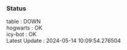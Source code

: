 ### Status


table : DOWN  
hogwarts : OK  
icy-bot : OK  
Latest Update : 2024-05-14 10:09:54.276504
